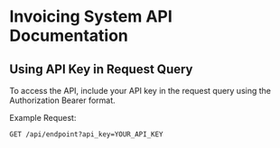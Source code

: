 # Invoicing System API Documentation
## Using API Key in Request Query

To access the API, include your API key in the request query using the Authorization Bearer format.

Example Request:

```http
GET /api/endpoint?api_key=YOUR_API_KEY
```

